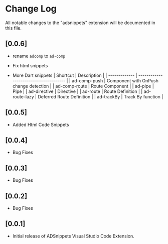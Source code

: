 # Change Log

All notable changes to the "adsnippets" extension will be documented in this file.

## [0.0.6]

- rename `adcomp` to `ad-comp`
- Fix html snippets

- More Dart snippets
  | Shortcut | Description |
  | ------------- | -------------------------------------- |
  | ad-comp-push | Component with OnPush change detection |
  | ad-comp-route | Route Component |
  | ad-pipe | Pipe |
  | ad-directive | Directive |
  | ad-route | Route Definition |
  | ad-route-lazy | Deferred Route Definition |
  | ad-trackBy | Track By function |

## [0.0.5]

- Added Html Code Snippets

## [0.0.4]

- Bug Fixes

## [0.0.3]

- Bug Fixes

## [0.0.2]

- Bug Fixes

## [0.0.1]

- Initial release of ADSnippets Visual Studio Code Extension.
